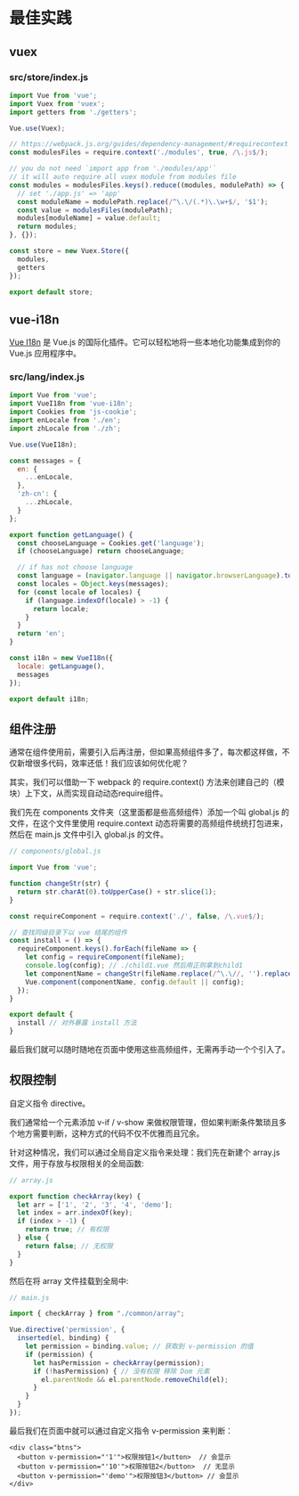 # 最佳实践

## vuex

### src/store/index.js

``` js
import Vue from 'vue';
import Vuex from 'vuex';
import getters from './getters';

Vue.use(Vuex);

// https://webpack.js.org/guides/dependency-management/#requirecontext
const modulesFiles = require.context('./modules', true, /\.js$/);

// you do not need `import app from './modules/app'`
// it will auto require all vuex module from modules file
const modules = modulesFiles.keys().reduce((modules, modulePath) => {
  // set './app.js' => 'app'
  const moduleName = modulePath.replace(/^\.\/(.*)\.\w+$/, '$1');
  const value = modulesFiles(modulePath);
  modules[moduleName] = value.default;
  return modules;
}, {});

const store = new Vuex.Store({
  modules,
  getters
});

export default store;
```

## vue-i18n

[Vue I18n](https://kazupon.github.io/vue-i18n/zh/) 是 Vue.js 的国际化插件。它可以轻松地将一些本地化功能集成到你的 Vue.js 应用程序中。

### src/lang/index.js

``` js
import Vue from 'vue';
import VueI18n from 'vue-i18n';
import Cookies from 'js-cookie';
import enLocale from './en';
import zhLocale from './zh';

Vue.use(VueI18n);

const messages = {
  en: {
    ...enLocale,
  },
  'zh-cn': {
    ...zhLocale,
  }
};

export function getLanguage() {
  const chooseLanguage = Cookies.get('language');
  if (chooseLanguage) return chooseLanguage;

  // if has not choose language
  const language = (navigator.language || navigator.browserLanguage).toLowerCase();
  const locales = Object.keys(messages);
  for (const locale of locales) {
    if (language.indexOf(locale) > -1) {
      return locale;
    }
  }
  return 'en';
}

const i18n = new VueI18n({
  locale: getLanguage(),
  messages
});

export default i18n;
```

## 组件注册

通常在组件使用前，需要引入后再注册，但如果高频组件多了，每次都这样做，不仅新增很多代码，效率还低！我们应该如何优化呢？

其实，我们可以借助一下 webpack 的 require.context() 方法来创建自己的（模块）上下文，从而实现自动动态require组件。

我们先在 components 文件夹（这里面都是些高频组件）添加一个叫 global.js 的文件，在这个文件里使用 require.context 动态将需要的高频组件统统打包进来，然后在 main.js 文件中引入 global.js 的文件。

``` js
// components/global.js

import Vue from 'vue';

function changeStr(str) {
  return str.charAt(0).toUpperCase() + str.slice(1);
}

const requireComponent = require.context('./', false, /\.vue$/);

// 查找同级目录下以 vue 结尾的组件
const install = () => {
  requireComponent.keys().forEach(fileName => {
    let config = requireComponent(fileName);
    console.log(config); // ./child1.vue 然后用正则拿到child1
    let componentName = changeStr(fileName.replace(/^\.\//, '').replace(/\.\w+$/, ''));
    Vue.component(componentName, config.default || config);
  });
}

export default {
  install // 对外暴露 install 方法
}
```

最后我们就可以随时随地在页面中使用这些高频组件，无需再手动一个个引入了。

## 权限控制

自定义指令 directive。

我们通常给一个元素添加 v-if / v-show 来做权限管理，但如果判断条件繁琐且多个地方需要判断，这种方式的代码不仅不优雅而且冗余。

针对这种情况，我们可以通过全局自定义指令来处理：我们先在新建个 array.js 文件，用于存放与权限相关的全局函数:

``` js
// array.js

export function checkArray(key) {
  let arr = ['1', '2', '3', '4', 'demo'];
  let index = arr.indexOf(key);
  if (index > -1) {
    return true; // 有权限
  } else {
    return false; // 无权限
  }
}
```

然后在将 array 文件挂载到全局中:

``` js
// main.js

import { checkArray } from "./common/array";

Vue.directive('permission', {
  inserted(el, binding) {
    let permission = binding.value; // 获取到 v-permission 的值
    if (permission) {
      let hasPermission = checkArray(permission);
      if (!hasPermission) { // 没有权限 移除 Dom 元素
        el.parentNode && el.parentNode.removeChild(el);
      }
    }
  }
});
```

最后我们在页面中就可以通过自定义指令 v-permission 来判断：

``` vue
<div class="btns">
  <button v-permission="'1'">权限按钮1</button>  // 会显示
  <button v-permission="'10'">权限按钮2</button>  // 无显示
  <button v-permission="'demo'">权限按钮3</button> // 会显示
</div>
```
